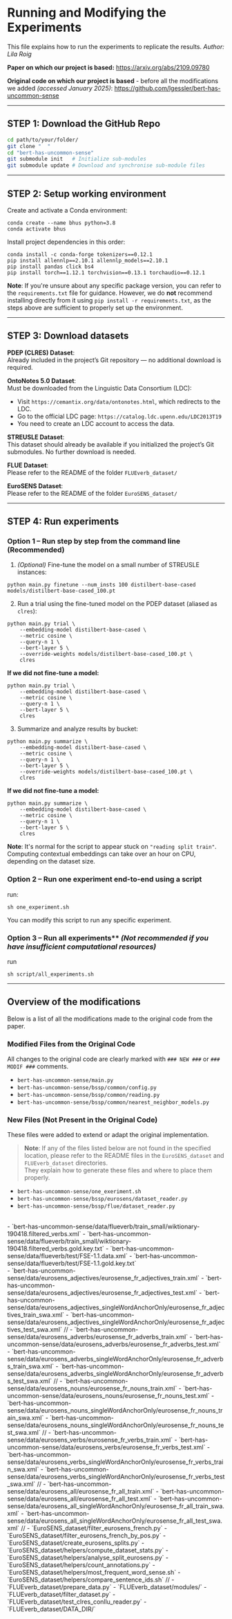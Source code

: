 # Running and Modifying the Experiments

This file explains how to run the experiments to replicate the results.
*Author: Lila Roig*

**Paper on which our project is based:**
 https://arxiv.org/abs/2109.09780

**Original code on which our project is based** - before all the modifications we added *(accessed January 2025)*: 
https://github.com/lgessler/bert-has-uncommon-sense

---

## STEP 1: Download the GitHub Repo

```bash
cd path/to/your/folder/
git clone "  "
cd "bert-has-uncommon-sense"
git submodule init   # Initialize sub-modules 
git submodule update # Download and synchronise sub-module files
```

---
## STEP 2: Setup working environment  

Create and activate a Conda environment:

```
conda create --name bhus python=3.8
conda activate bhus
```

Install project dependencies in this order:

```
conda install -c conda-forge tokenizers==0.12.1
pip install allennlp==2.10.1 allennlp_models==2.10.1
pip install pandas click bs4
pip install torch==1.12.1 torchvision==0.13.1 torchaudio==0.12.1
```

**Note**: If you're unsure about any specific package version, you can refer to the `requirements.txt` file for guidance. However, we do **not** recommend installing directly from it using `pip install -r requirements.txt`, as the steps above are sufficient to properly set up the environment.

---
## STEP 3: Download datasets

**PDEP (CLRES) Dataset**:  
Already included in the project’s Git repository — no additional download is required.

**OntoNotes 5.0 Dataset**:  
Must be downloaded from the Linguistic Data Consortium (LDC):

- Visit `https://cemantix.org/data/ontonotes.html`, which redirects to the LDC.
- Go to the official LDC page: `https://catalog.ldc.upenn.edu/LDC2013T19`
- You need to create an LDC account to access the data.

**STREUSLE Dataset**:  
This dataset should already be available if you initialized the project’s Git submodules. No further download is needed.

**FLUE Dataset**:  
Please refer to the README of the folder `FLUEverb_dataset/`

**EuroSENS Dataset**:  
Please refer to the README of the folder `EuroSENS_dataset/`

---
## STEP 4: Run experiments

### Option 1 – Run step by step from the command line (Recommended)

1) *(Optional)* Fine-tune the model on a small number of STREUSLE instances:

```
python main.py finetune --num_insts 100 distilbert-base-cased models/distilbert-base-cased_100.pt
```

2) Run a trial using the fine-tuned model on the PDEP dataset (aliased as `clres`):

```
python main.py trial \
    --embedding-model distilbert-base-cased \
    --metric cosine \
    --query-n 1 \
    --bert-layer 5 \
    --override-weights models/distilbert-base-cased_100.pt \
    clres
```

**If we did not fine-tune a model:**

```
python main.py trial \
    --embedding-model distilbert-base-cased \
    --metric cosine \
    --query-n 1 \
    --bert-layer 5 \
    clres
```

3) Summarize and analyze results by bucket:

```
python main.py summarize \
    --embedding-model distilbert-base-cased \
    --metric cosine \
    --query-n 1 \
    --bert-layer 5 \
    --override-weights models/distilbert-base-cased_100.pt \
    clres
```

**If we did not fine-tune a model:**

```
python main.py summarize \
    --embedding-model distilbert-base-cased \
    --metric cosine \
    --query-n 1 \
    --bert-layer 5 \
    clres
```

**Note**: It's normal for the script to appear stuck on `"reading split train"`. Computing contextual embeddings can take over an hour on CPU, depending on the dataset size.

### Option 2 – Run one experiment end-to-end using a script

run: 
```
sh one_experiment.sh
```

You can modify this script to run any specific experiment.

### Option 3 – Run all experiments** *(Not recommended if you have insufficient computational resources)*

run
```
sh script/all_experiments.sh
```
---
## Overview of the modifications

Below is a list of all the modifications made to the original code from the paper.

### **Modified Files from the Original Code**  
All changes to the original code are clearly marked with `### NEW ###` or `### MODIF ###` comments.

- `bert-has-uncommon-sense/main.py`  
- `bert-has-uncommon-sense/bssp/common/config.py`  
- `bert-has-uncommon-sense/bssp/common/reading.py`  
- `bert-has-uncommon-sense/bssp/common/nearest_neighbor_models.py`

### **New Files (Not Present in the Original Code)**  
These files were added to extend or adapt the original implementation.

> **Note**: If any of the files listed below are not found in the specified location, please refer to the README files in the `EuroSENS_dataset` and `FLUEverb_dataset` directories.  
> They explain how to generate these files and where to place them properly.

- `bert-has-uncommon-sense/one_exeriment.sh`  
- `bert-has-uncommon-sense/bssp/eurosens/dataset_reader.py`  
- `bert-has-uncommon-sense/bssp/flue/dataset_reader.py`  
 <br>
- `bert-has-uncommon-sense/data/flueverb/train_small/wiktionary-190418.filtered_verbs.xml`  
- `bert-has-uncommon-sense/data/flueverb/train_small/wiktionary-190418.filtered_verbs.gold.key.txt`  
- `bert-has-uncommon-sense/data/flueverb/test/FSE-1.1.data.xml`  
- `bert-has-uncommon-sense/data/flueverb/test/FSE-1.1.gold.key.txt`  
 <br>
- `bert-has-uncommon-sense/data/eurosens_adjectives/eurosense_fr_adjectives_train.xml`  
- `bert-has-uncommon-sense/data/eurosens_adjectives/eurosense_fr_adjectives_test.xml`  
- `bert-has-uncommon-sense/data/eurosens_adjectives_singleWordAnchorOnly/eurosense_fr_adjectives_train_swa.xml`  
- `bert-has-uncommon-sense/data/eurosens_adjectives_singleWordAnchorOnly/eurosense_fr_adjectives_test_swa.xml`  
//
- `bert-has-uncommon-sense/data/eurosens_adverbs/eurosense_fr_adverbs_train.xml`  
- `bert-has-uncommon-sense/data/eurosens_adverbs/eurosense_fr_adverbs_test.xml`  
- `bert-has-uncommon-sense/data/eurosens_adverbs_singleWordAnchorOnly/eurosense_fr_adverbs_train_swa.xml`  
- `bert-has-uncommon-sense/data/eurosens_adverbs_singleWordAnchorOnly/eurosense_fr_adverbs_test_swa.xml`  
//
- `bert-has-uncommon-sense/data/eurosens_nouns/eurosense_fr_nouns_train.xml`  
- `bert-has-uncommon-sense/data/eurosens_nouns/eurosense_fr_nouns_test.xml`  
- `bert-has-uncommon-sense/data/eurosens_nouns_singleWordAnchorOnly/eurosense_fr_nouns_train_swa.xml`  
- `bert-has-uncommon-sense/data/eurosens_nouns_singleWordAnchorOnly/eurosense_fr_nouns_test_swa.xml`  
//
- `bert-has-uncommon-sense/data/eurosens_verbs/eurosense_fr_verbs_train.xml`  
- `bert-has-uncommon-sense/data/eurosens_verbs/eurosense_fr_verbs_test.xml`  
- `bert-has-uncommon-sense/data/eurosens_verbs_singleWordAnchorOnly/eurosense_fr_verbs_train_swa.xml`  
- `bert-has-uncommon-sense/data/eurosens_verbs_singleWordAnchorOnly/eurosense_fr_verbs_test_swa.xml`  
//
- `bert-has-uncommon-sense/data/eurosens_all/eurosense_fr_all_train.xml`  
- `bert-has-uncommon-sense/data/eurosens_all/eurosense_fr_all_test.xml`  
- `bert-has-uncommon-sense/data/eurosens_all_singleWordAnchorOnly/eurosense_fr_all_train_swa.xml`  
- `bert-has-uncommon-sense/data/eurosens_all_singleWordAnchorOnly/eurosense_fr_all_test_swa.xml`  
//
- `EuroSENS_dataset/filter_eurosens_french.py`  
- `EuroSENS_dataset/filter_eurosens_french_by_pos.py`  
- `EuroSENS_dataset/create_eurosens_splits.py`  
- `EuroSENS_dataset/helpers/compute_dataset_stats.py`  
- `EuroSENS_dataset/helpers/analyse_split_eurosens.py`  
- `EuroSENS_dataset/helpers/count_annotations.py`  
- `EuroSENS_dataset/helpers/most_frequent_word_sense.sh`  
- `EuroSENS_dataset/helpers/compare_sentence_ids.sh`  
//
- `FLUEverb_dataset/prepare_data.py`  
- `FLUEverb_dataset/modules/`  
- `FLUEverb_dataset/filter_dataset.py`  
- `FLUEverb_dataset/test_clres_conllu_reader.py`  
- `FLUEverb_dataset/DATA_DIR/`
